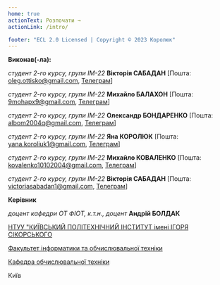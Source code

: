 ```yaml
---
home: true
actionText: Розпочати →
actionLink: /intro/

footer: "ECL 2.0 Licensed | Copyright © 2023 Королюк"
---
```



**Виконав(-ла):** 

*студент 2-го курсу, групи ІМ-22*<span padding-right:5em></span> **Вікторія САБАДАН** [Пошта: oleg.ottisko@gmail.com, <a href="https://t.me/Oleg_Ott">Телеграм</a>]

*студент 2-го курсу, групи ІМ-22*<span padding-right:5em></span> **Михайло БАЛАХОН** [Пошта: 9mohapx9@gmail.com, <a href="https://t.me/mibal_ua">Телеграм</a>]

*студент 2-го курсу, групи ІМ-22*<span padding-right:5em></span> **Олександр БОНДАРЕНКО** [Пошта: albom2004q@gmail.com, <a href="https://t.me/Dreammy_Oleksandr">Телеграм</a>]

*студент 2-го курсу, групи ІМ-22*<span padding-right:5em></span> **Яна КОРОЛЮК** [Пошта: yana.koroliuk1@gmail.com, <a href="https://t.me/Koroliuk_Yana">Телеграм</a>]

*студент 2-го курсу, групи ІМ-22*<span padding-right:5em></span> **Михайло КОВАЛЕНКО** [Пошта: kovalenko10102004@gmail.com, <a href="https://t.me/merrymike">Телеграм</a>]

*студент 2-го курсу, групи ІМ-22*<span padding-right:5em></span> **Вікторія САБАДАН** [Пошта: victoriasabadan1@gmail.com, <a href="https://t.me/witchkaa">Телеграм</a>]


**Керівник**

*доцент кафедри ОТ ФІОТ, к.т.н., доцент*<span padding-right:5em></span> **Андрій БОЛДАК** 

[НТУУ "КИЇВСЬКИЙ ПОЛІТЕХНІЧНИЙ ІНСТИТУТ імені ІГОРЯ СІКОРСЬКОГО](https://kpi.ua/)

[Факультет інформатики та обчислювальної техніки](https://fiot.kpi.ua/)

[Кафедра обчислювальної техніки](https://comsys.kpi.ua/)

Київ
